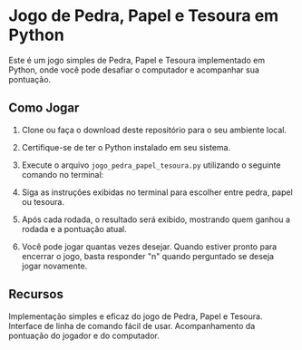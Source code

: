 # Jogo de Pedra, Papel e Tesoura em Python

Este é um jogo simples de Pedra, Papel e Tesoura implementado em Python, onde você pode desafiar o computador e acompanhar sua pontuação.

## Como Jogar

1. Clone ou faça o download deste repositório para o seu ambiente local.
2. Certifique-se de ter o Python instalado em seu sistema.
3. Execute o arquivo `jogo_pedra_papel_tesoura.py` utilizando o seguinte comando no terminal:

1. Siga as instruções exibidas no terminal para escolher entre pedra, papel ou tesoura.
2. Após cada rodada, o resultado será exibido, mostrando quem ganhou a rodada e a pontuação atual.
3. Você pode jogar quantas vezes desejar. Quando estiver pronto para encerrar o jogo, basta responder "n" quando perguntado se deseja jogar novamente.
   
## Recursos

Implementação simples e eficaz do jogo de Pedra, Papel e Tesoura.
Interface de linha de comando fácil de usar.
Acompanhamento da pontuação do jogador e do computador.
